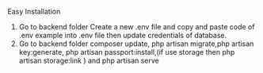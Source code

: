 Easy Installation

1. Go to backend folder Create a new .env file and copy and paste code of .env example into .env file then update credentials of database.
2. Go to backend folder composer update, php artisan migrate,php artisan key:generate, php artisan passport:install,(if use storage then php artisan storage:link ) and php artisan serve
